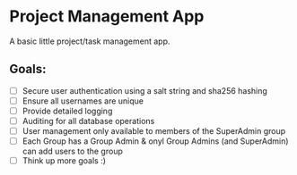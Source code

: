# Project Management App

A basic little project/task management app. 

## Goals:
- [ ] Secure user authentication using a salt string and sha256 hashing
- [ ] Ensure all usernames are unique 
- [ ] Provide detailed logging
- [ ] Auditing for all database operations
- [ ] User management only available to members of the SuperAdmin group
- [ ] Each Group has a Group Admin & onyl Group Admins (and SuperAdmin) can add users to the group
- [ ] Think up more goals :)
